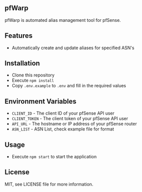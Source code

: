 ## pfWarp
pfWarp is automated alias management tool for pfSense.

## Features
* Automatically create and update aliases for specified ASN's

## Installation
* Clone this repository
* Execute `npm install`
* Copy `.env.example` to `.env` and fill in the required values

## Environment Variables
* `CLIENT_ID` - The client ID of your pfSense API user
* `CLIENT_TOKEN` - The client token of your pfSense API user
* `API_URL` - The hostname or IP address of your pfSense router
* `ASN_LIST` - ASN List, check example file for format

## Usage
* Execute `npm start` to start the application

## License
MIT, see LICENSE file for more information.

